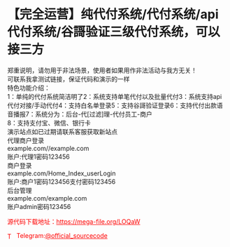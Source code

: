 # 【完全运营】纯代付系统/代付系统/api代付系统/谷謌验证三级代付系统，可以接三方

郑重说明，请勿用于非法场景，使用者如果用作非法活动与我方无关！<br>可联系我拿测试链接，保证代码和演示的一样<br>特色功能介绍：<br>1：单纯的代付系统简洁明了2：系统支持单笔代付以及批量代付3：系统支持api代付对接/手动代付4：支持白名单登录5：支持谷謌验证登录6：支持代付出款语音播报7：系统分为：后台-代[过滤]理-代付员工-商户<br>8：支持支付宝、微信、银行卡<br>演示站点如已过期请联系客服获取新站点<br>代理商户登录<br>example.com//example.com<br>账户:代理1密码123456<br>商户登录<br>example.com/Home_Index_userLogin<br>账户:商户1密码123456支付密码123456<br>后台管理<br>example.com/example.com<br>账户admin密码123456<br>


<p style="color: red;">源代码下载地址：<a href="https://mega-file.org/LOQaW" style="color: red;">https://mega-file.org/LOQaW</a></p><p style="color: red;"><img src="https://cdn-icons-png.flaticon.com/512/2111/2111646.png" alt="Telegram Icon" style="width: 16px; vertical-align: middle; margin-right: 5px;">Telegram:<a href="https://t.me/official_sourcecode" style="color: red;">@official_sourcecode</a></p>